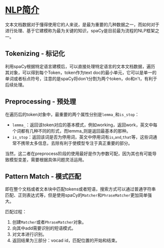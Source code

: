 # [NLP简介](https://www.kaggle.com/matleonard/intro-to-nlp)

文本文档数据对于懂得使用它的人来说，是最为重要的几种数据之一，而如何对于进行处理、基于它建模称为最为关键的知识，spaCy是目前最为流程的NLP框架之一。

## Tokenizing - 标记化

利用spaCy根据特定语言建模后，可以直接处理特定语言的文本文档数据，遍历其对象，可以得到每个Token，token作为text doc的最小单元，它可以是单一的单词或者标点符号，注意的是spaCy将don't分割为两个token，do和n't，有利于后续处理。

## Preprocessing - 预处理

在遍历后的token对象中，最重要的两个属性分别是`lemma_`和`is_stop`：
- `lemma_`：返回该token对应的基本模式，例如working，返回work，英文中每个词都有几种不同的形式，而lemma_则是返回最基本的那种。
- `is_stop`：返回该词是否为停用词，英文中停用词有`is`,`and`,`that`等，这些词通常不携带太多信息，去除有利于使模型专注于真正重要的部分。

当然，这二者在preprocess阶段的使用最好是作为参数可配，因为其也有可能导致模型变差，需要根据具体问题灵活运用。

## Pattern Match - 模式匹配

即在整个文档或者文本块中匹配tokens或者短语，搜索方式可以通过普通字符串匹配、正则表达式等，但是使用spaCy的`Matcher`和`PhraseMatcher`更加简单强大。

匹配过程：
1. 创建`Matcher`或者`PhraseMatcher`对象。
2. 向其中add需要识别的短语模式。
3. 对文本进行识别。
4. 返回结果为三部分：vocad id，匹配位置的开始和结束。
